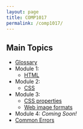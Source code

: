 ```yaml
---
layout: page
title: COMP1017
permalink: /comp1017/
---
```


## Main Topics
- [Glossary](./glossary)
- Module 1:
    - [HTML](./html)
- Module 2:
    - [CSS](./css)
- Module 3:
    - [CSS properties](./css-properties)
    - [Web image formats](./web-image-formats)
- Module 4: *Coming Soon!*
- [Common Errors](./errors)